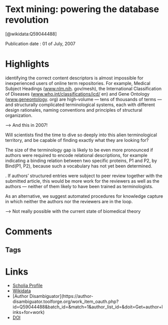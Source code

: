 
Text mining: powering the database revolution
=============================================
  
  [@wikidata:Q59044488]  
  
Publication date : 01 of July, 2007  

# Highlights
identifying the correct content descriptors
is almost impossible for inexperienced users
of online term repositories. For example,
Medical Subject Headings (www.nlm.nih.
gov/mesh), the International Classification of
Diseases (www.who.int/classifications/icd/
en) and Gene Ontology (www.geneontology.
org) are high-volume — tens of thousands of
terms — and structurally complicated
terminological systems, each with different
design rationales, naming conventions and
principles of structural organization.

--> And this in 2007!

Will scientists find the time to
dive so deeply into this alien terminological
territory, and be capable of finding exactly
what they are looking for?

The size of the
terminology gap is likely to be even more
pronounced if authors were required to
encode relational descriptions, for example
indicating a binding relation between two
specific proteins, P1 and P2, by Bind(P1, P2),
because such a vocabulary has not yet been
determined.

. If authors’ structured
entries were subject to peer review together
with the submitted article, this would be
more work for the reviewers as well as the
authors — neither of them likely to have been
trained as terminologists.

As an alternative, we suggest automated
procedures for knowledge capture in which
neither the authors nor the reviewers are in
the loop.

--> Not really possible with the current state of biomedical theory
# Comments

## Tags

# Links
  
 * [Scholia Profile](https://scholia.toolforge.org/work/Q59044488)  
 * [Wikidata](https://www.wikidata.org/wiki/Q59044488)  
 * [Author Disambiguator](https://author-
disambiguator.toolforge.org/work_item_oauth.php?id=Q59044488&batch_id=&match=1&author_list_id=&doit=Get+author+links+for+work)  
 * [DOI](https://doi.org/10.1038/448130B)  
